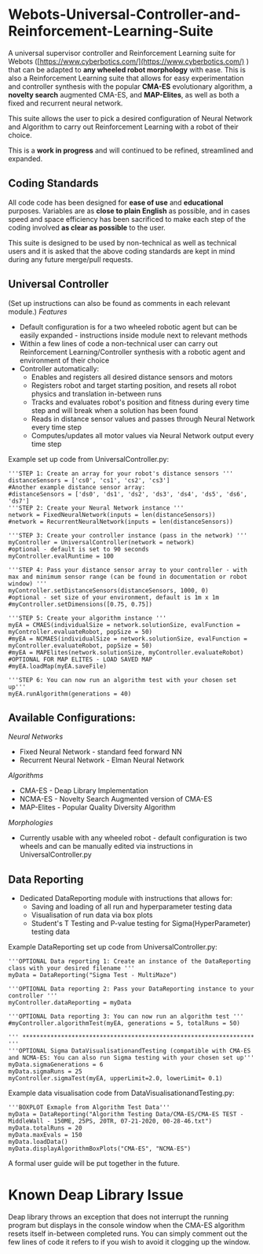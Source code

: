 # Webots-Universal-Controller-and-Reinforcement-Learning-Suite

A universal supervisor controller and Reinforcement Learning suite for Webots ([https://www.cyberbotics.com/](https://www.cyberbotics.com/) ) that can be adapted to **any wheeled robot morphology** with ease. This is also a Reinforcement Learning suite that allows for easy experimentation and controller synthesis with the popular **CMA-ES** evolutionary algorithm, a **novelty search** augmented CMA-ES, and **MAP-Elites**, as well as both a fixed and recurrent neural network.

This suite allows the user to pick a desired configuration of Neural Network and Algorithm to carry out Reinforcement Learning with a robot of their choice. 

This is a **work in progress** and will continued to be refined, streamlined and expanded.

## **Coding Standards**

All code code has been designed for **ease of use** and **educational** purposes. Variables are as **close to plain English** as possible, and in cases speed and space efficiency has been sacrificed to make each step of the coding involved **as clear as possible** to the user.

This suite is designed to be used by non-technical as well as technical users and it is asked that the above coding standards are kept in mind during any future merge/pull requests. 

## **Universal Controller**
(Set up instructions can also be found as comments in each relevant module.)
*Features*
 - Default configuration is for a two wheeled robotic agent but can be easily expanded - instructions inside module next to relevant methods
 - Within a few lines of code a non-technical user can carry out Reinforcement Learning/Controller synthesis with a robotic agent and environment of their choice
 - Controller automatically:
	 - Enables and registers all desired distance sensors and motors
	 - Registers robot and target starting position, and resets all robot physics and translation in-between runs
	 - Tracks and evaluates robot's position and fitness during every time step and will break when a solution has been found
	 - Reads in distance sensor values and passes through Neural Network every time step
	 - Computes/updates all motor values via Neural Network output every time step

Example set up code from UniversalController.py:

    '''STEP 1: Create an array for your robot's distance sensors '''
    distanceSensors = ['cs0', 'cs1', 'cs2', 'cs3']
    #Another example distance sensor array:
    #distanceSensors = ['ds0', 'ds1', 'ds2', 'ds3', 'ds4', 'ds5', 'ds6', 'ds7']
    '''STEP 2: Create your Neural Network instance '''
    network = FixedNeuralNetwork(inputs = len(distanceSensors))
    #network = RecurrentNeuralNetwork(inputs = len(distanceSensors))
    
    '''STEP 3: Create your controller instance (pass in the network) '''
    myController = UniversalController(network = network)
    #optional - default is set to 90 seconds
    myController.evalRuntime = 100

    '''STEP 4: Pass your distance sensor array to your controller - with max and minimum sensor range (can be found in documentation or robot window) '''
    myController.setDistanceSensors(distanceSensors, 1000, 0)
    #optional - set size of your environment, default is 1m x 1m
    #myController.setDimensions([0.75, 0.75])
    
    '''STEP 5: Create your algorithm instance '''
    myEA = CMAES(individualSize = network.solutionSize, evalFunction = myController.evaluateRobot, popSize = 50)
    #myEA = NCMAES(individualSize = network.solutionSize, evalFunction = myController.evaluateRobot, popSize = 50)
    #myEA = MAPElites(network.solutionSize, myController.evaluateRobot)
    #OPTIONAL FOR MAP ELITES - LOAD SAVED MAP
    #myEA.loadMap(myEA.saveFile)
    
    '''STEP 6: You can now run an algorithm test with your chosen set up'''
    myEA.runAlgorithm(generations = 40)


## **Available Configurations:**

 *Neural Networks*
 - Fixed Neural Network - standard feed forward NN
 - Recurrent Neural Network - Elman Neural Network

*Algorithms*

 - CMA-ES - Deap Library Implementation
 - NCMA-ES - Novelty Search Augmented version of CMA-ES
 - MAP-Elites - Popular Quality Diversity Algorithm

*Morphologies*

 - Currently usable with any wheeled robot - default configuration is two wheels and can be manually edited via instructions in UniversalController.py
 

## **Data Reporting**

 - Dedicated DataReporting module with instructions that allows for:
	 - Saving and loading of all run and hyperparameter testing data
	 - Visualisation of run data via box plots
	 - Student's T Testing and P-value testing for Sigma(HyperParameter) testing data

Example DataReporting set up code from UniversalController.py:

    '''OPTIONAL Data reporting 1: Create an instance of the DataReporting class with your desired filename '''
    myData = DataReporting("Sigma Test - MultiMaze")
    
    '''OPTIONAL Data reporting 2: Pass your DataReporting instance to your controller '''
    myController.dataReporting = myData
    
    '''OPTIONAL Data reporting 3: You can now run an algorithm test '''
    #myController.algorithmTest(myEA, generations = 5, totalRuns = 50)

    ''' ****************************************************************** '''
    '''OPTIONAL Sigma DataVisualisationandTesting (compatible with CMA-ES and NCMA-ES: You can also run Sigma testing with your chosen set up'''
    myData.sigmaGenerations = 6
    myData.sigmaRuns = 25
    myController.sigmaTest(myEA, upperLimit=2.0, lowerLimit= 0.1)

Example data visualisation code from DataVisualisationandTesting.py:

    '''BOXPLOT Exmaple from Algorithm Test Data'''
    myData = DataReporting("Algorithm Testing Data/CMA-ES/CMA-ES TEST - MiddleWall - 150ME, 25PS, 20TR, 07-21-2020, 00-28-46.txt")
    myData.totalRuns = 20
    myData.maxEvals = 150
    myData.loadData()
    myData.displayAlgorithmBoxPlots("CMA-ES", "NCMA-ES")


A formal user guide will be put together in the future.


# **Known Deap Library Issue**

Deap library throws an exception that does not interrupt the running program  but displays in the console window when the CMA-ES algorithm resets itself in-between completed runs. You can simply comment out the few lines of code it refers to if you wish to avoid it clogging up the window.
